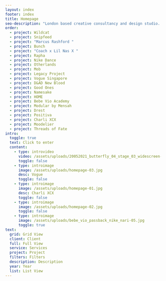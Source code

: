 ```yaml
---
layout: index
footer: index
title: Homepage
seo-description: "London based creative consultancy and design studio. "
order:
  - project: Wildcat
  - project: Snipfeed
  - project: "Marcus Rashford "
  - project: Bunch
  - project: "Coach x Lil Nas X "
  - project: Rapha
  - project: Nike Dance
  - project: Otherlands
  - project: Mob
  - project: Legacy Project
  - project: Vogue Singapore
  - project: D&AD New Blood
  - project: Good Ones
  - project: Namesake
  - project: HOME
  - project: Bebe Vio Academy
  - project: Modular by Mensah
  - project: Drest
  - project: Positiva
  - project: Charli XCX
  - project: Moodelier
  - project: Threads of Fate
intro:
  toggle: true
  text: Click to enter
  content:
    - type: introvideo
      video: /assets/uploads/20052021_butterfly_04_stage_03_widescreen-1-.mp4
      toggle: false
    - type: introimage
      image: /assets/uploads/homepage-03.jpg
      desc: Vogue
      toggle: false
    - type: introimage
      image: /assets/uploads/homepage-01.jpg
      desc: Charli XCX
      toggle: false
    - type: introimage
      image: /assets/uploads/homepage-02.jpg
      toggle: false
    - type: introimage
      image: /assets/uploads/bebe_vio_passback_nike_nari-05.jpg
      toggle: true
text:
  grid: Grid View
  client: Client
  full: Full View
  service: Services
  project: Project
  filters: Filters
  description: Description
  year: Year
  list: List View
---
```

